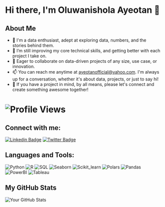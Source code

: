 # Hi there, I'm Oluwanishola Ayeotan 👋

## About Me
- 👀 I'm a data enthusiast, adept at exploring data, numbers, and the stories behind them. 
-  🌱  I’m still improving my core technical skills, and getting better with each project I take on.
- 💞️ Eager to collaborate on data-driven projects of any size, use case, or innovation.
-  📫 You can reach me anytime at ayeotanofficial@yahoo.com. I'm always up for a conversation, whether it's about data, projects, or just to say hi!
-  🤝 If you have a project in mind, by all means, please let's connect and create something awesome together!


# ![Profile Views](https://komarev.com/ghpvc/?username=Shola-Ayeotan)

## Connect with me:
[![Linkedin Badge](https://img.shields.io/badge/-LinkedIn-blue?style=flat-square&logo=Linkedin&logoColor=white&link=https://www.linkedin.com/in/oluwanishola/)](https://www.linkedin.com/in/oluwanishola/)
[![Twitter Badge](https://img.shields.io/twitter/follow/theoluwanishola?style=social)](https://twitter.com/theoluwanishola)

## Languages and Tools:
![Python](https://img.shields.io/badge/-Python-black?style=flat-square&logo=python)
![R](https://img.shields.io/badge/-R-black?style=flat-square&logo=r)
![SQL](https://img.shields.io/badge/-SQL-black?style=flat-square&logo=mysql)
![Seaborn](https://img.shields.io/badge/-Seaborn-black?style=flat-square&logo=seaborn)
![Scikit_learn](https://img.shields.io/badge/-Scikit--learn-black?style=flat-square&logo=scikit-learn)
![Polars](https://img.shields.io/badge/-Polars-black?style=flat-square&logo=polars)
![Pandas](https://img.shields.io/badge/-Pandas-black?style=flat-square&logo=pandas)
![PowerBI](https://img.shields.io/badge/-Power%20BI-black?style=flat-square&logo=powerbi)
![Tableau](https://img.shields.io/badge/-Tableau-black?style=flat-square&logo=tableau)

## My GitHub Stats
![Your GitHub Stats](https://github-readme-stats.vercel.app/api?username=Shola-Ayeotan&show_icons=true)


<!---
Shola-Ayeotan/Shola-Ayeotan is a ✨ special ✨ repository because its `README.md` (this file) appears on your GitHub profile.
You can click the Preview link to take a look at your changes.
--->
